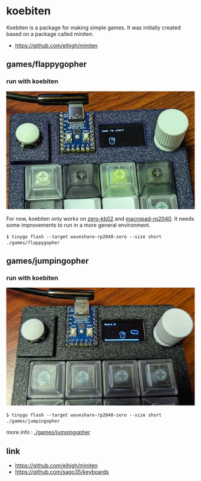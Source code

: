 # koebiten

Koebiten is a package for making simple games.
It was initially created based on a package called miniten.

* https://github.com/eihigh/miniten

## games/flappygopher

### run with koebiten

![](./images/flappygopher.jpg)

For now, koebiten only works on [zero-kb02](https://github.com/sago35/keyboards) and [macropad-rp2040](https://learn.adafruit.com/adafruit-macropad-rp2040). It needs some improvements to run in a more general environment.  

```
$ tinygo flash --target waveshare-rp2040-zero --size short ./games/flappygopher
```

## games/jumpingopher

### run with koebiten

![](./images/jumpingopher.jpg)

```
$ tinygo flash --target waveshare-rp2040-zero --size short ./games/jumpingopher
```

more info : [./games/jumpingopher](./games/jumpingopher)

## link

* https://github.com/eihigh/miniten
* https://github.com/sago35/keyboards
